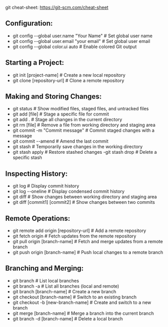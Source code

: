 git cheat-sheet: https://git-scm.com/cheat-sheet



## Configuration:

- git config --global user.name "Your Name" # Set global user name
- git config --global user.email "your email" # Set global user email
- git config --global color.ui auto # Enable colored Git output

## Starting a Project:
- git init [project-name] # Create a new local repository
- git clone [repository-url] # Clone a remote repository

## Making and Storing Changes:

- git status # Show modified files, staged files, and untracked files
- git add [file] # Stage a specific file for commit
- git add . # Stage all changes in the current directory
- git rm [file] # Remove a file from working directory and staging area
- git commit -m "Commit message" # Commit staged changes with a message
- git commit --amend # Amend the last commit
- git stash # Temporarily save changes in the working directory
- git stash apply # Restore stashed changes
-git stash drop # Delete a specific stash

## Inspecting History:

- git log # Display commit history
- git log --oneline # Display condensed commit history
- git diff # Show changes between working directory and staging area
- git diff [commit1] [commit2] # Show changes between two commits

## Remote Operations:

- git remote add origin [repository-url] # Add a remote repository
- git fetch origin # Fetch updates from the remote repository
- git pull origin [branch-name] # Fetch and merge updates from a remote branch
- git push origin [branch-name] # Push local changes to a remote branch

## Branching and Merging:

- git branch # List local branches
- git branch -a # List all branches (local and remote)
- git branch [branch-name] # Create a new branch
- git checkout [branch-name] # Switch to an existing branch
- git checkout -b [new-branch-name] # Create and switch to a new branch
- git merge [branch-name] # Merge a branch into the current branch
- git branch -d [branch-name] # Delete a local branch






